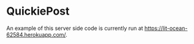 # QuickiePost
 
An example of this server side code is currently run at https://lit-ocean-62584.herokuapp.com/.
